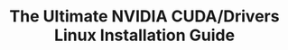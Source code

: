---
layout: page
title: The Ultimate NVIDIA CUDA/Drivers Linux Installation Guide
description: Comprehensive guide for GPU setup on Ubuntu Linux
img: assets/img/quad_3090.png
importance: 3
category: guides
--- 